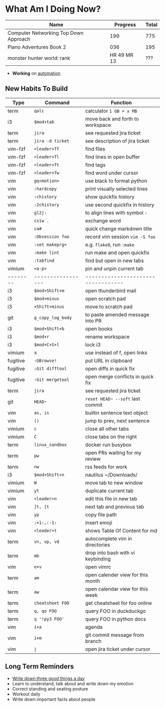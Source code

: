 # What Am I Doing Now?

| Name                                  | Progress    | Total |
| ------------------------------------- | ----------- | ----- |
| Computer Networking Top Down Approach | 199         | 775   |
| Piano Adventures Book 2               | 036         | 195   |
| monster hunter world: rank            | HR 49 MR 13 | ???   |

- **Working** on [automation](./automation.md)

## New Habits To Build

| Type     | Command           | Function                           |
| -------- | ----------------- | ---------------------------------- |
| term     | `qalc`            | calculator `1 GB = x MB`           |
| i3       | `$mod+tab`        | move back and forth to workspace   |
| term     | `jira`            | see requested jira ticket          |
| term     | `jira -d ticket`  | see description of jira ticket     |
| vim-fzf  | `<leader>ff`      | find files                         |
| vim-fzf  | `<leader>fl`      | find lines in open buffer          |
| vim-fzf  | `<leader>ft`      | find tags                          |
| vim-fzf  | `<leader>fw`      | find word under cursor             |
| vim      | `gq<motion>`      | use black to format python         |
| vim      | `:hardcopy`       | print visually selected lines      |
| vim      | `:chistory`       | show quickfix history              |
| vim      | `:2chistory`      | use second quickfix in history     |
| vim      | `gl2j:`           | to align lines with symbol `:`     |
| vim      | `cxiw .`          | exchange word                      |
| vim      | `ca#`             | quick change markdown title        |
| vim      | `:Obsession foo`  | record vim session `vim -S foo`    |
| vim      | `:set makeprg=`   | e.g. `flake8`, run `:make`         |
| vim      | `:make lint`      | run make and open quickfix         |
| vim      | `:tabfind`        | find but open in new tabs          |
| vimium   | `<a-p>`           | pin and unpin current tab          |
| -------- | ----------------- | ---------------------------------- |
| i3       | `$mod+Shift+m`    | open thunderbird mail              |
| i3       | `$mod+minus`      | open scratch pad                   |
| i3       | `+Shift+minus`    | move to scratch pad                |
| git      | `g_copy_log_body` | to paste amended message into PR   |
| i3       | `$mod+Shift+b`    | open books                         |
| i3       | `$mod+r`          | rename workspace                   |
| i3       | `$mod+C+S+l`      | lock i3                            |
| vimium   | `a`               | use instead of f, open links       |
| fugitive | `:GBrowse!`       | put URL in clipboard               |
| fugitive | `:Git difftool`   | open diffs in quick fix            |
| fugitive | `:Git mergetool`  | open merge conflicts in quick fix  |
| term     | `jira`            | see requested jira ticket          |
| git      | `HEAD~`           | `reset HEAD~ --soft` last commit   |
| vim      | `as, is`          | builtin sentence text object       |
| vim      | `()`              | jump to prev, next sentence        |
| vimium   | `c`               | close all other tabs               |
| vimium   | `C`               | close tabs on the right            |
| term     | `linux_sandbox`   | docker run busybox                 |
| term     | `pw`              | open PRs waiting for my review     |
| term     | `nw`              | rss feeds for work                 |
| i3       | `$mod+Shift+n`    | nautilus ~/Downloads/              |
| vimium   | `W`               | move tab to new window             |
| vimium   | `yt`              | duplicate  current tab             |
| vim      | `<leader>n`       | edit this file in new tab          |
| vim      | `]t, [t`          | next tab and previous tab          |
| vim      | `yp`              | copy file path                     |
| vim      | `:+1:,:-1:`       | insert emoji                       |
| vim      | `<leader>t`       | shows Table Of Content for md      |
| term     | `vn, vp, vd`      | autocomplete vim in directories    |
| term     | `mb`              | drop into bash with vi keybinding  |
| vim      | `e+v`             | open vimrc                         |
| term     | `am`              | open calender view for this month  |
| term     | `aw`              | open calendar view for this week   |
| term     | `cheatsheet FOO`  | get cheatsheet for foo online      |
| term     | `q, qo FOO`       | query FOO in duckduckgo            |
| term     | `q '!py3 FOO'`    | query FOO in python docs           |
| vim      | `i+a`             | agenda                             |
| vim      | `i+m`             | git commit message from branch     |
| vim      | `j`               | open jira ticket under cursor      |

## Long Term Reminders

- [Write down three good things a day](https://ggia.berkeley.edu/practice/three-good-things)
- Learn to understand, talk about and write down my emotion
- Correct standing and seating posture
- Workout daily
- Write down important facts about people
